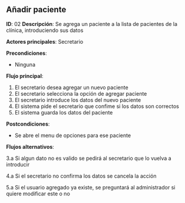 ## Añadir paciente

**ID**: 02
**Descripción**: Se agrega un paciente a la lista de pacientes de la clínica, introduciendo sus datos

**Actores principales**: Secretario

**Precondiciones**:
* Ninguna

**Flujo principal**:
1. El secretario desea agregar un nuevo paciente
2. El secretario selecciona la opción de agregar paciente
3. El secretario introduce los datos del nuevo paciente
4. El sistema pide el secretario que confime si los datos son correctos
5. El sistema guarda los datos del paciente

**Postcondiciones**:

* Se abre el menu de opciones para ese paciente

**Flujos alternativos**:

3.a Si algun dato no es valido se pedirá al secretario que lo vuelva a introducir

4.a Si el secretario no confirma los datos se cancela la acción

5.a Si el usuario agregado ya existe, se preguntará al administrador si quiere modificar este o no

